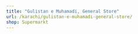 ```yaml
---
title: "Gulistan e Muhamadi, General Store"
url: /karachi/gulistan-e-muhamadi-general-store/
shop: Supermarkt
---
```

